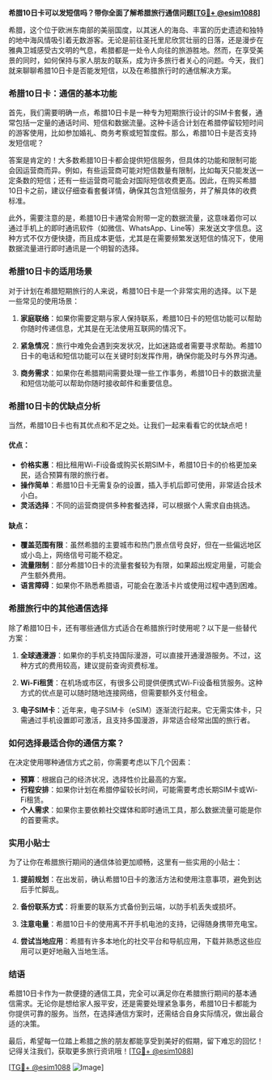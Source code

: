 **希腊10日卡可以发短信吗？带你全面了解希腊旅行通信问题[[TG💪+ @esim1088](https://t.me/s/esim1088)]**

希腊，这个位于欧洲东南部的美丽国度，以其迷人的海岛、丰富的历史遗迹和独特的地中海风情吸引着无数游客。无论是前往圣托里尼欣赏壮丽的日落，还是漫步在雅典卫城感受古文明的气息，希腊都是一处令人向往的旅游胜地。然而，在享受美景的同时，如何保持与家人朋友的联系，成为许多旅行者关心的问题。今天，我们就来聊聊希腊10日卡是否能发短信，以及在希腊旅行时的通信解决方案。

### 希腊10日卡：通信的基本功能

首先，我们需要明确一点，希腊10日卡是一种专为短期旅行设计的SIM卡套餐，通常包括一定量的通话时间、短信和数据流量。这种卡适合计划在希腊停留较短时间的游客使用，比如参加婚礼、商务考察或短暂度假。那么，希腊10日卡是否支持发短信呢？

答案是肯定的！大多数希腊10日卡都会提供短信服务，但具体的功能和限制可能会因运营商而异。例如，有些运营商可能对短信数量有限制，比如每天只能发送一定条数的短信；还有一些运营商可能会对国际短信收费更高。因此，在购买希腊10日卡之前，建议仔细查看套餐详情，确保其包含短信服务，并了解具体的收费标准。

此外，需要注意的是，希腊10日卡通常会附带一定的数据流量，这意味着你可以通过手机上的即时通讯软件（如微信、WhatsApp、Line等）来发送文字信息。这种方式不仅方便快捷，而且成本更低，尤其是在需要频繁发送短信的情况下，使用数据流量进行即时通讯是一个明智的选择。

### 希腊10日卡的适用场景

对于计划在希腊短期旅行的人来说，希腊10日卡是一个非常实用的选择。以下是一些常见的使用场景：

1. **家庭联络**：如果你需要定期与家人保持联系，希腊10日卡的短信功能可以帮助你随时传递信息，尤其是在无法使用互联网的情况下。
   
2. **紧急情况**：旅行中难免会遇到突发状况，比如迷路或者需要寻求帮助。希腊10日卡的电话和短信功能可以在关键时刻发挥作用，确保你能及时与外界沟通。

3. **商务需求**：如果你在希腊期间需要处理一些工作事务，希腊10日卡的数据流量和短信功能可以帮助你随时接收邮件和重要信息。

### 希腊10日卡的优缺点分析

当然，希腊10日卡也有其优点和不足之处。让我们一起来看看它的优缺点吧！

#### 优点：
- **价格实惠**：相比租用Wi-Fi设备或购买长期SIM卡，希腊10日卡的价格更加亲民，适合预算有限的旅行者。
- **操作简单**：希腊10日卡无需复杂的设置，插入手机后即可使用，非常适合技术小白。
- **灵活选择**：不同的运营商提供多种套餐选择，可以根据个人需求自由挑选。

#### 缺点：
- **覆盖范围有限**：虽然希腊的主要城市和热门景点信号良好，但在一些偏远地区或小岛上，网络信号可能不稳定。
- **流量限制**：部分希腊10日卡的流量套餐较为有限，如果超出规定用量，可能会产生额外费用。
- **语言障碍**：如果你不熟悉希腊语，可能会在激活卡片或使用过程中遇到困难。

### 希腊旅行中的其他通信选择

除了希腊10日卡，还有哪些通信方式适合在希腊旅行时使用呢？以下是一些替代方案：

1. **全球通漫游**：如果你的手机支持国际漫游，可以直接开通漫游服务。不过，这种方式的费用较高，建议提前查询资费标准。

2. **Wi-Fi租赁**：在机场或市区，有很多公司提供便携式Wi-Fi设备租赁服务。这种方式的优点是可以随时随地连接网络，但需要额外支付租金。

3. **电子SIM卡**：近年来，电子SIM卡（eSIM）逐渐流行起来。它无需实体卡，只需通过手机设置即可激活，且支持多国漫游，非常适合经常出国的旅行者。

### 如何选择最适合你的通信方案？

在决定使用哪种通信方式之前，你需要考虑以下几个因素：

- **预算**：根据自己的经济状况，选择性价比最高的方案。
- **行程安排**：如果你计划在希腊停留较长时间，可能需要考虑长期SIM卡或Wi-Fi租赁。
- **个人需求**：如果你主要依赖社交媒体和即时通讯工具，那么数据流量可能是你的首要需求。

### 实用小贴士

为了让你在希腊旅行期间的通信体验更加顺畅，这里有一些实用的小贴士：

1. **提前规划**：在出发前，确认希腊10日卡的激活方法和使用注意事项，避免到达后手忙脚乱。
   
2. **备份联系方式**：将重要的联系方式备份到云端，以防手机丢失或损坏。

3. **注意电量**：希腊10日卡的使用离不开手机电池的支持，记得随身携带充电宝。

4. **尝试当地应用**：希腊有许多本地化的社交平台和导航应用，下载并熟悉这些应用可以更好地融入当地生活。

### 结语

希腊10日卡作为一款便捷的通信工具，完全可以满足你在希腊旅行期间的基本通信需求。无论你是想给家人报平安，还是需要处理紧急事务，希腊10日卡都能为你提供可靠的服务。当然，在选择通信方案时，还需结合自身实际情况，做出最合适的决策。

最后，希望每一位踏上希腊之旅的朋友都能享受到美好的假期，留下难忘的回忆！记得关注我们，获取更多旅行资讯哦！[[TG💪+ @esim1088](https://t.me/s/esim1088)] 

[[TG💪+ @esim1088](https://t.me/s/esim1088) ![Image](https://i.postimg.cc/4NQfJmqS/Snipaste-2025-05-13-00-14-12.png)]